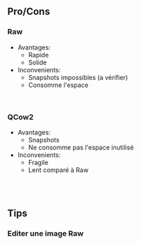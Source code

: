 ## Pro/Cons
### Raw

- Avantages:  
     + Rapide
     + Solide
- Inconvenients:  
     - Snapshots impossibles  (a vérifier)
     - Consomme l'espace
    

<br>

### QCow2

- Avantages:  
     + Snapshots 
     + Ne consomme pas l'espace inutilisé
- Inconvenients:  
     - Fragile
     - Lent comparé à Raw


<br>
<br>

## Tips
### Editer une image Raw

